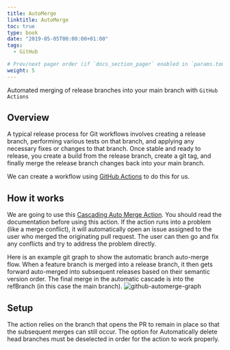 ```yaml
---
title: AutoMerge
linktitle: AutoMerge
toc: true
type: book
date: "2019-05-05T00:00:00+01:00"
tags:
  - GitHub

# Prev/next pager order (if `docs_section_pager` enabled in `params.toml`)
weight: 5
---
```


Automated merging of release branches into your main branch with ```GitHub Actions```

<!--more-->

## Overview

A typical release process for Git workflows involves creating a release branch, performing various tests on that branch, and applying any necessary fixes or changes to that branch. Once stable and ready to release, you create a build from the release branch, create a git tag, and finally merge the release branch changes back into your main branch.

We can create a workflow using [GitHub Actions](https://github.com/features/actions) to do this for us.

## How it works

We are going to use this [Cascading Auto Merge Action](https://actionsdesk.github.io/cascading-downstream-merge/#/). You should read the documentation before using this action. If the action runs into a problem (like a merge conflict), it will automatically open an issue assigned to the user who merged the originating pull request. The user can then go and fix any conflicts and try to address the problem directly.

Here is an example git graph to show the automatic branch auto-merge flow. When a feature branch is merged into a release branch, it then gets forward auto-merged into subsequent releases based on their semantic version order. The final merge in the automatic cascade is into the refBranch (in this case the main branch).
![github-automerge-graph](/images/uploads/github-automerge-graph.png)

## Setup

The action relies on the branch that opens the PR to remain in place so that the subsequent merges can still occur. The option for Automatically delete head branches must be deselected in order for the action to work properly.

